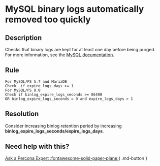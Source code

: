 # MySQL binary logs automatically removed too quickly

## Description
Checks that binary logs are kept for at least one day before being purged.
For more information, see the [MySQL documentation](https://dev.mysql.com/doc/refman/8.0/en/replication-options-binary-log.html#sysvar_binlog_expire_logs_seconds).


## Rule
```
For MySQL/PS 5.7 and MariaDB
Check  if expire_logs_days >= 1
For MySQL/PS 8.0 
Check if binlog_expire_logs_seconds >= 86400 
OR binlog_expire_logs_seconds = 0 and expire_logs_days > 1
```

## Resolution
Consider increasing binlog retention period by increasing **binlog_expire_logs_seconds/expire_logs_days**.

## Need help with this?

[Ask a Percona Expert :fontawesome-solid-paper-plane:](https://www.percona.com/about-percona/contact?utm_source=pmm&utm_medium=banner&utm_campaign=advisors_readmore){ .md-button }
